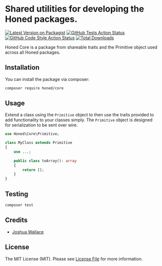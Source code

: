 # Shared utilities for developing the Honed packages.

[![Latest Version on Packagist](https://img.shields.io/packagist/v/honed/core.svg?style=flat-square)](https://packagist.org/packages/honed/core)
[![GitHub Tests Action Status](https://img.shields.io/github/actions/workflow/status/honedlabs/core/run-tests.yml?branch=main&label=tests&style=flat-square)](https://github.com/honedlabs/core/actions?query=workflow%3Arun-tests+branch%3Amain)
[![GitHub Code Style Action Status](https://img.shields.io/github/actions/workflow/status/honedlabs/core/fix-php-code-style-issues.yml?branch=main&label=code%20style&style=flat-square)](https://github.com/honedlabs/core/actions?query=workflow%3A"Fix+PHP+code+style+issues"+branch%3Amain)
[![Total Downloads](https://img.shields.io/packagist/dt/honed/core.svg?style=flat-square)](https://packagist.org/packages/honed/core)

Honed Core is a package from shareable traits and the Primitive object used across all Honed packages.

## Installation

You can install the package via composer:

```bash
composer require honed/core
```

## Usage
Extend a class using the `Primitive` object to then use the traits provided to add functionality to your classes simply. The `Primitive` object is designed for serialization to be sent over wire.

```php
use Honed\Core\Primitive;

class MyClass extends Primitive
{
    use ...;
    
    public class toArray(): array
    {
        return [];
    }
}
```

## Testing

```bash
composer test
```

## Credits

- [Joshua Wallace](https://github.com/jdw5)

## License

The MIT License (MIT). Please see [License File](LICENSE.md) for more information.
